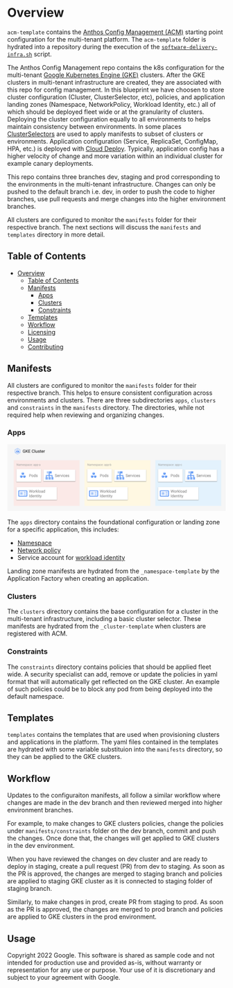 # Overview

`acm-template` contains the [Anthos Config Management (ACM)][acm] starting point configuration for the multi-tenant platform. The `acm-template` folder is hydrated into a repository during the execution of the [`software-delivery-infra.sh`][software-delivery-infra]
script.

The Anthos Config Management repo contains the k8s configuration for the multi-tenant [Google Kubernetes Engine (GKE)][gke] clusters. After the GKE clusters in multi-tenant infrastructure are created, they are associated with this repo for config management. In this blueprint we have choosen to store cluster configuration (Cluster, ClusterSelector, etc), policies, and application landing zones (Namespace, NetworkPolicy, Workload Identity, etc.) all of which should be deployed fleet wide or at the granularity of clusters. Deploying the cluster configuration equally to all environments to helps maintain consistency between environments. In some places [ClusterSelectors][cluster-selectors] are used to apply manifests to subset of clusters or environments. Application configuration (Service, ReplicaSet, ConfigMap, HPA, etc.) is deployed with [Cloud Deploy][cloud-deploy]. Typically, application config has a higher velocity of change and more variation within an individual cluster for example canary deployments.

This repo contains three branches dev, staging and prod corresponding to the environments in the multi-tenant infrastructure. Changes can only be pushed to the default branch i.e. dev, in order to push the code to higher branches, use pull requests and merge changes into the higher environment branches.

All clusters are configured to monitor the `manifests` folder for their respective branch. The next sections will discuss the `manifests` and `templates` directory in more detail.

## Table of Contents

- [Overview](#overview)
  - [Table of Contents](#table-of-contents)
  - [Manifests](#manifests)
    - [Apps](#apps)
    - [Clusters](#clusters)
    - [Constraints](#constraints)
  - [Templates](#templates)
  - [Workflow](#workflow)
  - [Licensing](#licensing)
  - [Usage](#usage)
  - [Contributing](#contributing)

## Manifests

All clusters are configured to monitor the `manifests` folder for their respective branch. This helps to ensure consistent configuration across environments and clusters.  There are three subdirectories `apps`, `clusters` and `constraints` in the `manifests` directory.  The directories, while not required help when reviewing and organizing changes.

### Apps

![app-landing-zone](../resources/app-landing-zones.png)

The `apps` directory contains the foundational configuration or landing zone for a specific application, this includes:

-   [Namespace][namespace]
-   [Network policy][network-policies]
-   Service account for [workload identity][workload-identity]

Landing zone manifests are hydrated from the `_namespace-template` by the Application Factory when creating an application.

### Clusters

The `clusters` directory contains the base configuration for a cluster in the multi-tenant infrastructure, including a basic cluster selector. These manifests are hydrated from the `_cluster-template` when clusters are registered with ACM.

### Constraints

The `constraints` directory contains policies that should be applied fleet wide. A security specialist can add, remove or update the policies in yaml format that will automatically get reflected on the GKE cluster. An example of such policies could be to block any pod from being deployed into the default namespace.

## Templates

`templates` contains the templates that are used when provisioning clusters and applications in the platform. The yaml files contained in the templates are hydrated with some variable substituion into the `manifests` directory, so they can be applied to the GKE clusters.

## Workflow

Updates to the configuraiton manifests, all follow a similar workflow where changes are made in the dev branch and then reviewed merged into higher environment branches.

For example, to make changes to GKE clusters policies, change the policies under `manifests/constraints` folder on the dev branch, commit and push the changes. Once done that, the changes will get applied to GKE clusters in the dev environment.

When you have reviewed the changes on dev cluster and are ready to deploy in staging, create a pull request (PR) from dev to staging. As soon as the PR is approved, the changes are merged to staging branch and policies are applied to staging GKE cluster as it is connected to staging folder of staging branch.

Similarly, to make changes in prod, create PR from staging to prod. As soon as the PR is approved, the changes are merged to prod branch and policies are applied to GKE clusters in the prod environment.

## Usage

Copyright 2022 Google. This software is shared as sample code and not intended
for production use and provided as-is, without warranty or representation for
any use or purpose. Your use of it is discretionary and subject to your
agreement with Google.


<!-- LINKS: https://www.markdownguide.org/basic-syntax/#reference-style-links -->

[acm]: https://cloud.google.com/anthos/config-management
[cloud-deploy]: https://cloud.google.com/deploy
[cluster-selectors]: https://cloud.google.com/anthos-config-management/docs/how-to/clusterselectors
[gke]: https://cloud.google.com/kubernetes-engine
[software-delivery-infra]: ../launch-scripts/software-delivery-infra.sh
[workload-identity]: https://cloud.google.com/kubernetes-engine/docs/how-to/workload-identity
[namespace]: https://kubernetes.io/docs/concepts/overview/working-with-objects/namespaces/
[network-policies]: https://kubernetes.io/docs/concepts/services-networking/network-policies/
